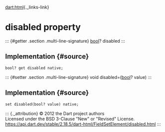 [dart:html](../../dart-html/dart-html-library){._links-link}

disabled property
=================

::: {#getter .section .multi-line-signature}
[bool](../../dart-core/bool-class)? disabled
:::

Implementation {#source}
--------------

``` {.language-dart data-language="dart"}
bool? get disabled native;
```

::: {#setter .section .multi-line-signature}
void disabled=([bool](../../dart-core/bool-class)? value)
:::

Implementation {#source}
--------------

``` {.language-dart data-language="dart"}
set disabled(bool? value) native;
```

::: {._attribution}
© 2012 the Dart project authors\
Licensed under the BSD 3-Clause \"New\" or \"Revised\" License.\
<https://api.dart.dev/stable/2.18.5/dart-html/FieldSetElement/disabled.html>
:::
